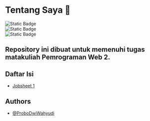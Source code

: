 # Tentang Saya 👋
![Static Badge](https://img.shields.io/badge/Nama-Probo_Dwi_Wahyudi-bottlegreen)<br/>
![Static Badge](https://img.shields.io/badge/NIM-230202041-bottlegreen)<br/>
![Static Badge](https://img.shields.io/badge/Kelas-TI2B-bottlegreen) 

## Repository ini dibuat untuk memenuhi tugas matakuliah Pemrograman Web 2.

## Daftar Isi
- [Jobsheet 1](https://github.com/ProboDwi/P.WEB2/tree/main/jobsheet_1)

## Authors
- [@ProboDwiWahyudi](https://github.com/ProboDwi)
